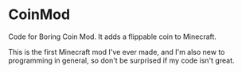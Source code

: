 # CoinMod
Code for Boring Coin Mod.  It adds a flippable coin to Minecraft.

This is the first Minecraft mod I've ever made, and I'm also new to programming in general, so don't be surprised if my code isn't great.
